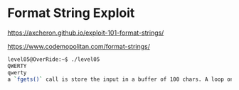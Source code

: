 # Format String Exploit



https://axcheron.github.io/exploit-101-format-strings/

https://www.codemopolitan.com/format-strings/

```bash
level05@OverRide:~$ ./level05
QWERTY
qwerty
a `fgets()` call is store the input in a buffer of 100 chars. A loop on the buffer for transform the input into lowercase.
